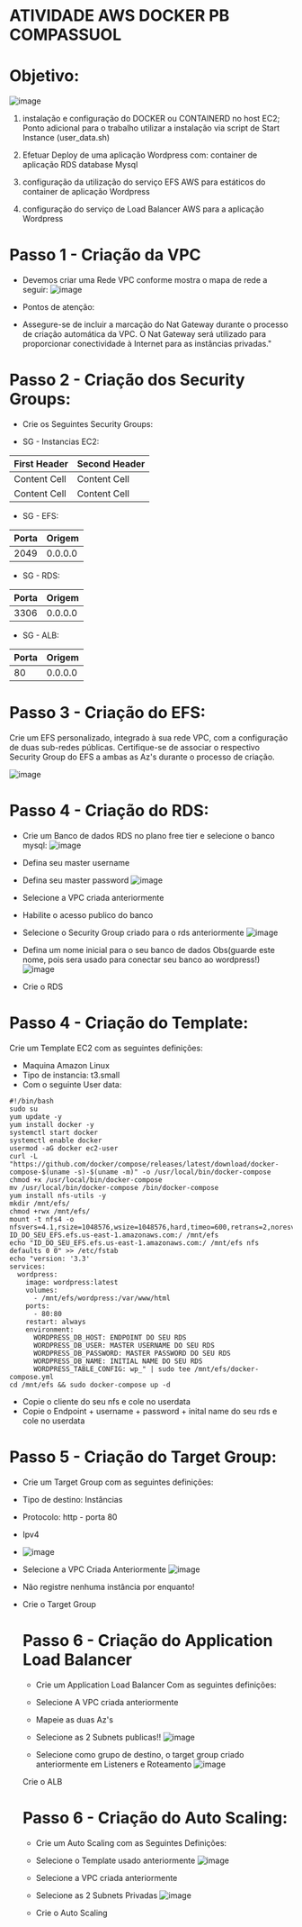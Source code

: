 # ATIVIDADE AWS DOCKER PB COMPASSUOL

# Objetivo:
![image](https://github.com/luizcortezdev/atividade_docker_aws/assets/141674600/4f041453-b9d2-4e3f-96f3-8d75b946fffb)

1. instalação e configuração do DOCKER
ou CONTAINERD no host EC2;
Ponto adicional para o trabalho utilizar
a instalação via script de Start Instance
(user_data.sh)

2. Efetuar Deploy de uma aplicação
Wordpress com:
container de aplicação
RDS database Mysql

3. configuração da utilização do serviço
EFS AWS para estáticos do container
de aplicação Wordpress

4. configuração do serviço de Load
Balancer AWS para a aplicação
Wordpress


# Passo 1 - Criação da VPC

- Devemos criar uma Rede VPC conforme mostra o mapa de rede a seguir:
![image](https://github.com/luizcortezdev/atividade_docker_aws/assets/141674600/b1c7b2d0-4da7-4241-9b0a-fc286821c320)

- Pontos de atenção:
- Assegure-se de incluir a marcação do Nat Gateway durante o processo de criação automática da VPC. O Nat Gateway será utilizado para proporcionar conectividade à Internet para as instâncias privadas."

# Passo 2 - Criação dos Security Groups:

- Crie os Seguintes Security Groups:

- SG - Instancias EC2:
  
| First Header  | Second Header |
| ------------- | ------------- |
| Content Cell  | Content Cell  |
| Content Cell  | Content Cell  |

- SG - EFS:
  
| Porta  | Origem |
| -----| -------- |
| 2049 | 0.0.0.0  |

- SG - RDS:
  
| Porta  | Origem |
| -----| -------- |
| 3306 | 0.0.0.0  |

- SG - ALB:
  
| Porta  | Origem |
| -----| -------- |
| 80  | 0.0.0.0  |


#  Passo 3 - Criação do EFS:
Crie um EFS personalizado, integrado à sua rede VPC, com a configuração de duas sub-redes públicas. Certifique-se de associar o respectivo Security Group do EFS a ambas as Az's durante o processo de criação.

![image](https://github.com/luizcortezdev/atividade_docker_aws/assets/141674600/f9f0a912-0254-47e4-b9d9-dab07c177b13)

# Passo 4 - Criação do RDS:
- Crie um Banco de dados RDS no plano free tier e selecione o banco mysql:
![image](https://github.com/luizcortezdev/atividade_docker_aws/assets/141674600/8a6750db-781d-4b37-a276-006dc361f32e)

- Defina seu master username
- Defina seu master password
![image](https://github.com/luizcortezdev/atividade_docker_aws/assets/141674600/060584d4-01b8-4ea4-9f44-1d6920640aca)

- Selecione a VPC criada anteriormente
- Habilite o acesso publico do banco
- Selecione o Security Group criado para o rds anteriormente
![image](https://github.com/luizcortezdev/atividade_docker_aws/assets/141674600/2a1d814a-3216-482c-b37f-70e683602563)

- Defina um nome inicial para o seu banco de dados Obs(guarde este nome, pois sera usado para conectar seu banco ao wordpress!)
![image](https://github.com/luizcortezdev/atividade_docker_aws/assets/141674600/b588aafb-8b87-4411-b743-fa37034e5ae4)

- Crie o RDS

# Passo 4 - Criação do Template:

Crie um Template EC2 com as seguintes definições:
- Maquina Amazon Linux
- Tipo de instancia: t3.small
- Com o seguinte User data:

```
#!/bin/bash
sudo su
yum update -y
yum install docker -y
systemctl start docker
systemctl enable docker
usermod -aG docker ec2-user
curl -L "https://github.com/docker/compose/releases/latest/download/docker-compose-$(uname -s)-$(uname -m)" -o /usr/local/bin/docker-compose
chmod +x /usr/local/bin/docker-compose
mv /usr/local/bin/docker-compose /bin/docker-compose
yum install nfs-utils -y
mkdir /mnt/efs/
chmod +rwx /mnt/efs/
mount -t nfs4 -o nfsvers=4.1,rsize=1048576,wsize=1048576,hard,timeo=600,retrans=2,noresvport ID_DO_SEU_EFS.efs.us-east-1.amazonaws.com:/ /mnt/efs
echo "ID_DO_SEU_EFS.efs.us-east-1.amazonaws.com:/ /mnt/efs nfs defaults 0 0" >> /etc/fstab
echo "version: '3.3'
services:
  wordpress:
    image: wordpress:latest
    volumes:
      - /mnt/efs/wordpress:/var/www/html
    ports:
      - 80:80
    restart: always
    environment:
      WORDPRESS_DB_HOST: ENDPOINT DO SEU RDS
      WORDPRESS_DB_USER: MASTER USERNAME DO SEU RDS
      WORDPRESS_DB_PASSWORD: MASTER PASSWORD DO SEU RDS
      WORDPRESS_DB_NAME: INITIAL NAME DO SEU RDS
      WORDPRESS_TABLE_CONFIG: wp_" | sudo tee /mnt/efs/docker-compose.yml
cd /mnt/efs && sudo docker-compose up -d
```
- Copie o cliente do seu nfs e cole no userdata
- Copie o Endpoint + username + password + inital name do seu rds e cole no userdata

# Passo 5 - Criação do Target Group:
- Crie um Target Group com as seguintes definições:

- Tipo de destino: Instâncias
- Protocolo: http - porta 80
- Ipv4
- ![image](https://github.com/luizcortezdev/atividade_docker_aws/assets/141674600/7dcec586-c859-454e-8c00-ad261a036cfa)

- Selecione a VPC Criada Anteriormente
  ![image](https://github.com/luizcortezdev/atividade_docker_aws/assets/141674600/83766d9e-6640-49d4-8827-71f757c6bc3a)

- Não registre nenhuma instância por enquanto!
- Crie o Target Group

  # Passo 6 - Criação do Application Load Balancer
  - Crie um Application Load Balancer Com as seguintes definições:

  - Selecione A VPC criada anteriormente
  - Mapeie as duas Az's
  - Selecione as 2 Subnets publicas!!
   ![image](https://github.com/luizcortezdev/atividade_docker_aws/assets/141674600/2bec8423-6d77-41be-b23f-65737cdd6de2)

  - Selecione como grupo de destino, o target group criado anteriormente em Listeners e Roteamento
  ![image](https://github.com/luizcortezdev/atividade_docker_aws/assets/141674600/887bb695-b9ae-4b68-b9e4-2d9d3814d9fb)

  Crie o ALB

  # Passo 6 - Criação do Auto Scaling:
  - Crie um Auto Scaling com as Seguintes Definições:

  - Selecione o Template usado anteriormente
  ![image](https://github.com/luizcortezdev/atividade_docker_aws/assets/141674600/6da11458-66c6-4a2b-9921-35061f6a7d40)

  - Selecione a VPC criada anteriormente
  - Selecione as 2 Subnets Privadas
  ![image](https://github.com/luizcortezdev/atividade_docker_aws/assets/141674600/324c17f6-afbb-4c58-9c2f-25bce558bb36)

  - Crie o Auto Scaling


